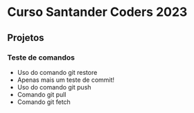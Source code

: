 # Curso Santander Coders 2023

## Projetos 

### Teste de comandos

* Uso do comando git restore
* Apenas mais um teste de commit!
* Uso do comando git push
* Comando git pull
* Comando git fetch
